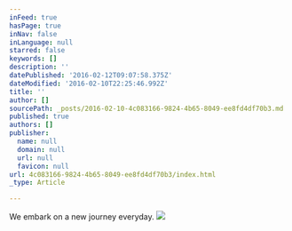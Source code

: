 ```yaml
---
inFeed: true
hasPage: true
inNav: false
inLanguage: null
starred: false
keywords: []
description: ''
datePublished: '2016-02-12T09:07:58.375Z'
dateModified: '2016-02-10T22:25:46.992Z'
title: ''
author: []
sourcePath: _posts/2016-02-10-4c083166-9824-4b65-8049-ee8fd4df70b3.md
published: true
authors: []
publisher:
  name: null
  domain: null
  url: null
  favicon: null
url: 4c083166-9824-4b65-8049-ee8fd4df70b3/index.html
_type: Article

---
```

We embark on a new journey everyday.
![](https://the-grid-user-content.s3-us-west-2.amazonaws.com/8a4781ea-a347-4aaf-a5d2-3b6d45d4c729.jpg)